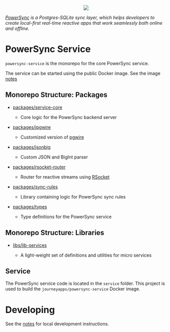 <p align="center">
  <a href="https://www.powersync.com" target="_blank"><img src="https://github.com/powersync-ja/.github/assets/7372448/d2538c43-c1a0-4c47-9a76-41462dba484f"/></a>
</p>

_[PowerSync](https://www.powersync.com) is a Postgres-SQLite sync layer, which helps developers to create local-first real-time reactive apps that work seamlessly both online and offline._

# PowerSync Service

`powersync-service` is the monorepo for the core PowerSync service.

The service can be started using the public Docker image. See the image [notes](./service/README.md)

## Monorepo Structure: Packages

- [packages/service-core](./packages/service-core/README.md)

  - Core logic for the PowerSync backend server

- [packages/jpgwire](./packages/jpgwire/README.md)

  - Customized version of [pgwire](https://www.npmjs.com/package/pgwire?activeTab=dependencies)

- [packages/jsonbig](./packages/jsonbig/README.md)

  - Custom JSON and BigInt parser

- [packages/rsocket-router](./packages/rsocket-router/README.md)

  - Router for reactive streams using [RSocket](https://rsocket.io/)

- [packages/sync-rules](./packages/sync-rules/README.md)

  - Library containing logic for PowerSync sync rules

- [packages/types](./packages/types/README.md)
  - Type definitions for the PowerSync service

## Monorepo Structure: Libraries

- [libs/lib-services](./libs/lib-services/README.md)

  - A light-weight set of definitions and utilities for micro services

## Service

The PowerSync service code is located in the `service` folder. This project is used to build the `journeyapps/powersync-service` Docker image.

# Developing

See the [notes](./DEVELOP.md) for local development instructions.
